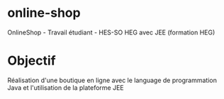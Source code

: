 # online-shop
OnlineShop - Travail étudiant - HES-SO HEG avec JEE (formation HEG)

# Objectif
Réalisation d'une boutique en ligne avec le language de programmation Java et l'utilisation de la plateforme JEE
